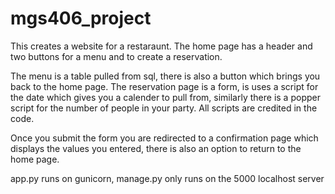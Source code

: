 # mgs406_project

This creates a website for a restaraunt.
The home page has a header and two buttons for a menu and to create a reservation.

  The menu is a table pulled from sql, there is also a button which brings you back to the home page.
  The reservation page is a form, is uses a script for the date which gives you a calender to pull from, similarly there is a popper script for the number of people in your party. 
  All scripts are credited in the code.
  
Once you submit the form you are redirected to a confirmation page which displays the values you entered, there is also an option to return to the home page. 

app.py runs on gunicorn, manage.py only runs on the 5000 localhost server
